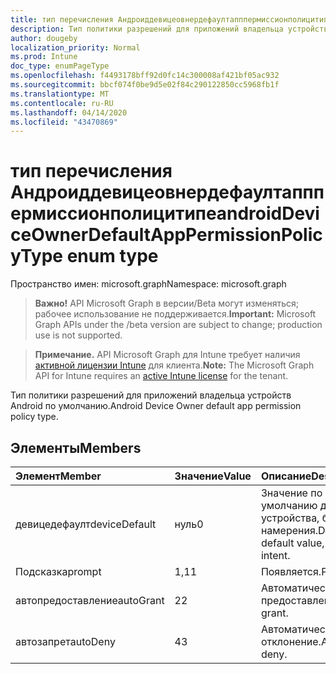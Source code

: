 ```yaml
---
title: тип перечисления Андроиддевицеовнердефаултапппермиссионполицитипе
description: Тип политики разрешений для приложений владельца устройств Android по умолчанию.
author: dougeby
localization_priority: Normal
ms.prod: Intune
doc_type: enumPageType
ms.openlocfilehash: f4493178bff92d0fc14c300008af421bf05ac932
ms.sourcegitcommit: bbcf074f0be9d5e02f84c290122850cc5968fb1f
ms.translationtype: MT
ms.contentlocale: ru-RU
ms.lasthandoff: 04/14/2020
ms.locfileid: "43470869"
---
```

# <a name="androiddeviceownerdefaultapppermissionpolicytype-enum-type"></a><span data-ttu-id="e7ae9-103">тип перечисления Андроиддевицеовнердефаултапппермиссионполицитипе</span><span class="sxs-lookup"><span data-stu-id="e7ae9-103">androidDeviceOwnerDefaultAppPermissionPolicyType enum type</span></span>

<span data-ttu-id="e7ae9-104">Пространство имен: microsoft.graph</span><span class="sxs-lookup"><span data-stu-id="e7ae9-104">Namespace: microsoft.graph</span></span>

> <span data-ttu-id="e7ae9-105">**Важно!** API Microsoft Graph в версии/Beta могут изменяться; рабочее использование не поддерживается.</span><span class="sxs-lookup"><span data-stu-id="e7ae9-105">**Important:** Microsoft Graph APIs under the /beta version are subject to change; production use is not supported.</span></span>

> <span data-ttu-id="e7ae9-106">**Примечание.** API Microsoft Graph для Intune требует наличия [активной лицензии Intune](https://go.microsoft.com/fwlink/?linkid=839381) для клиента.</span><span class="sxs-lookup"><span data-stu-id="e7ae9-106">**Note:** The Microsoft Graph API for Intune requires an [active Intune license](https://go.microsoft.com/fwlink/?linkid=839381) for the tenant.</span></span>

<span data-ttu-id="e7ae9-107">Тип политики разрешений для приложений владельца устройств Android по умолчанию.</span><span class="sxs-lookup"><span data-stu-id="e7ae9-107">Android Device Owner default app permission policy type.</span></span>

## <a name="members"></a><span data-ttu-id="e7ae9-108">Элементы</span><span class="sxs-lookup"><span data-stu-id="e7ae9-108">Members</span></span>
|<span data-ttu-id="e7ae9-109">Элемент</span><span class="sxs-lookup"><span data-stu-id="e7ae9-109">Member</span></span>|<span data-ttu-id="e7ae9-110">Значение</span><span class="sxs-lookup"><span data-stu-id="e7ae9-110">Value</span></span>|<span data-ttu-id="e7ae9-111">Описание</span><span class="sxs-lookup"><span data-stu-id="e7ae9-111">Description</span></span>|
|:---|:---|:---|
|<span data-ttu-id="e7ae9-112">девицедефаулт</span><span class="sxs-lookup"><span data-stu-id="e7ae9-112">deviceDefault</span></span>|<span data-ttu-id="e7ae9-113">нуль</span><span class="sxs-lookup"><span data-stu-id="e7ae9-113">0</span></span>|<span data-ttu-id="e7ae9-114">Значение по умолчанию для устройства, без намерения.</span><span class="sxs-lookup"><span data-stu-id="e7ae9-114">Device default value, no intent.</span></span>|
|<span data-ttu-id="e7ae9-115">Подсказка</span><span class="sxs-lookup"><span data-stu-id="e7ae9-115">prompt</span></span>|<span data-ttu-id="e7ae9-116">1,1</span><span class="sxs-lookup"><span data-stu-id="e7ae9-116">1</span></span>|<span data-ttu-id="e7ae9-117">Появляется.</span><span class="sxs-lookup"><span data-stu-id="e7ae9-117">Prompt.</span></span>|
|<span data-ttu-id="e7ae9-118">автопредоставление</span><span class="sxs-lookup"><span data-stu-id="e7ae9-118">autoGrant</span></span>|<span data-ttu-id="e7ae9-119">2</span><span class="sxs-lookup"><span data-stu-id="e7ae9-119">2</span></span>|<span data-ttu-id="e7ae9-120">Автоматическое предоставление.</span><span class="sxs-lookup"><span data-stu-id="e7ae9-120">Auto grant.</span></span>|
|<span data-ttu-id="e7ae9-121">автозапрет</span><span class="sxs-lookup"><span data-stu-id="e7ae9-121">autoDeny</span></span>|<span data-ttu-id="e7ae9-122">4</span><span class="sxs-lookup"><span data-stu-id="e7ae9-122">3</span></span>|<span data-ttu-id="e7ae9-123">Автоматическое отклонение.</span><span class="sxs-lookup"><span data-stu-id="e7ae9-123">Auto deny.</span></span>|



